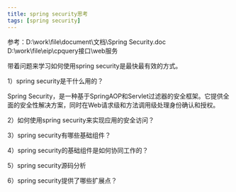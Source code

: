 ```yaml
---
title: spring security思考
tags: [spring security]
---
```


参考：D:\work\file\document\文档\Spring Security.doc
D:\work\file\eip\cpquery接口\web服务

带着问题来学习如何使用spring security是最快最有效的方式。

1）spring security是干什么用的？

Spring Security，是一种基于SpringAOP和Servlet过滤器的安全框架。它提供全面的安全性解决方案，同时在Web请求级和方法调用级处理身份确认和授权。

2）如何使用spring security来实现应用的安全访问？

3）spring security有哪些基础组件？

4）spring security的基础组件是如何协同工作的？

5）spring security源码分析

6）spring security提供了哪些扩展点？